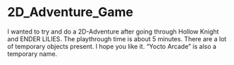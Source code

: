 # 2D_Adventure_Game
I wanted to try and do a 2D-Adventure after going through Hollow Knight and ENDER LILIES. The playthrough time is about 5 minutes. There are a lot of temporary objects present. I hope you like it. “Yocto Arcade” is also a temporary name. 

